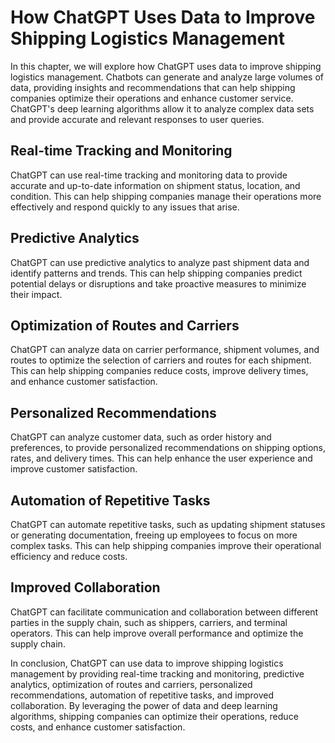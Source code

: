 How ChatGPT Uses Data to Improve Shipping Logistics Management
=============================================================================================================================

In this chapter, we will explore how ChatGPT uses data to improve shipping logistics management. Chatbots can generate and analyze large volumes of data, providing insights and recommendations that can help shipping companies optimize their operations and enhance customer service. ChatGPT's deep learning algorithms allow it to analyze complex data sets and provide accurate and relevant responses to user queries.

Real-time Tracking and Monitoring
---------------------------------

ChatGPT can use real-time tracking and monitoring data to provide accurate and up-to-date information on shipment status, location, and condition. This can help shipping companies manage their operations more effectively and respond quickly to any issues that arise.

Predictive Analytics
--------------------

ChatGPT can use predictive analytics to analyze past shipment data and identify patterns and trends. This can help shipping companies predict potential delays or disruptions and take proactive measures to minimize their impact.

Optimization of Routes and Carriers
-----------------------------------

ChatGPT can analyze data on carrier performance, shipment volumes, and routes to optimize the selection of carriers and routes for each shipment. This can help shipping companies reduce costs, improve delivery times, and enhance customer satisfaction.

Personalized Recommendations
----------------------------

ChatGPT can analyze customer data, such as order history and preferences, to provide personalized recommendations on shipping options, rates, and delivery times. This can help enhance the user experience and improve customer satisfaction.

Automation of Repetitive Tasks
------------------------------

ChatGPT can automate repetitive tasks, such as updating shipment statuses or generating documentation, freeing up employees to focus on more complex tasks. This can help shipping companies improve their operational efficiency and reduce costs.

Improved Collaboration
----------------------

ChatGPT can facilitate communication and collaboration between different parties in the supply chain, such as shippers, carriers, and terminal operators. This can help improve overall performance and optimize the supply chain.

In conclusion, ChatGPT can use data to improve shipping logistics management by providing real-time tracking and monitoring, predictive analytics, optimization of routes and carriers, personalized recommendations, automation of repetitive tasks, and improved collaboration. By leveraging the power of data and deep learning algorithms, shipping companies can optimize their operations, reduce costs, and enhance customer satisfaction.
